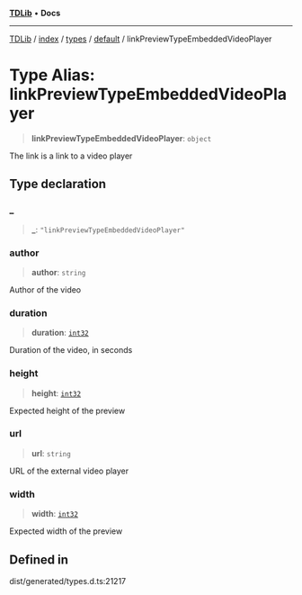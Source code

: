 [**TDLib**](../../../../../../README.md) • **Docs**

***

[TDLib](../../../../../../modules.md) / [index](../../../../../README.md) / [types](../../../README.md) / [default](../README.md) / linkPreviewTypeEmbeddedVideoPlayer

# Type Alias: linkPreviewTypeEmbeddedVideoPlayer

> **linkPreviewTypeEmbeddedVideoPlayer**: `object`

The link is a link to a video player

## Type declaration

### \_

> **\_**: `"linkPreviewTypeEmbeddedVideoPlayer"`

### author

> **author**: `string`

Author of the video

### duration

> **duration**: [`int32`](int32-1.md)

Duration of the video, in seconds

### height

> **height**: [`int32`](int32-1.md)

Expected height of the preview

### url

> **url**: `string`

URL of the external video player

### width

> **width**: [`int32`](int32-1.md)

Expected width of the preview

## Defined in

dist/generated/types.d.ts:21217
